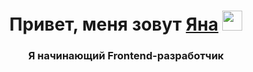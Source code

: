 <h1 align="center">Привет, меня зовут <a href="https://daniilshat.ru/" target="_blank">Яна</a> 
<img src="" height="32"/></h1>
<h3 align="center">Я начинающий Frontend-разработчик</h3>


<!--
**RezantsevaYana/RezantsevaYana** is a ✨ _special_ ✨ repository because its `README.md` (this file) appears on your GitHub profile.

Here are some ideas to get you started:

- 🔭 I’m currently working on ...
- 🌱 I’m currently learning ...
- 👯 I’m looking to collaborate on ...
- 🤔 I’m looking for help with ...
- 💬 Ask me about ...
- 📫 How to reach me: ...
- 😄 Pronouns: ...
- ⚡ Fun fact: ...
-->
